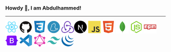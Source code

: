### Howdy 🦍, I am Abdulhammed!

---
<img src="https://github.com/devicons/devicon/blob/master/icons/react/react-original.svg" alt="gitLogo" width="40" height="40"/> <img src="https://github.com/devicons/devicon/blob/master/icons/github/github-original.svg" alt="gitLogo" width="40" height="40"/>
<img src="https://github.com/devicons/devicon/blob/master/icons/css3/css3-original.svg" alt="gitLogo" width="40" height="40"/>
<img src="https://github.com/devicons/devicon/blob/master/icons/yarn/yarn-original.svg" alt="gitLogo" width="40" height="40"/>
<img src="https://github.com/devicons/devicon/blob/master/icons/redux/redux-original.svg" alt="gitLogo" width="40" height="40"/><img src="https://github.com/devicons/devicon/blob/master/icons/nextjs/nextjs-original.svg" alt="gitLogo" width="40" height="40"/> <img src="https://github.com/devicons/devicon/blob/master/icons/javascript/javascript-original.svg" alt="gitLogo" width="40" height="40"/> <img src="https://github.com/devicons/devicon/blob/master/icons/html5/html5-original.svg" alt="gitLogo" width="40" height="40"/> <img src="https://github.com/devicons/devicon/blob/master/icons/mongodb/mongodb-original.svg" alt="gitLogo" width="40" height="40"/> <img src="https://github.com/devicons/devicon/blob/master/icons/nodejs/nodejs-original.svg" alt="gitLogo" width="40" height="40"/> <img src="https://github.com/devicons/devicon/blob/master/icons/npm/npm-original-wordmark.svg" alt="gitLogo" width="40" height="40"/> <img src="https://github.com/devicons/devicon/blob/master/icons/bootstrap/bootstrap-original.svg" alt="gitLogo" width="40" height="40"/> <img src="https://github.com/devicons/devicon/blob/master/icons/vscode/vscode-original.svg" alt="gitLogo" width="40" height="40"/> <img src="https://github.com/devicons/devicon/blob/master/icons/graphql/graphql-plain.svg" alt="gitLogo" width="40" height="40"/> <img src="https://github.com/devicons/devicon/blob/master/icons/tailwindcss/tailwindcss-plain.svg" alt="gitLogo" width="40" height="40"/> <img src="https://github.com/devicons/devicon/blob/master/icons/jquery/jquery-original.svg" alt="gitLogo" width="40" height="40"/>

<!--
**abdulhammed24/abdulhammed24** is a ✨ _special_ ✨ repository because its `README.md` (this file) appears on your GitHub profile.

Here are some ideas to get you started:

- 🔭 I’m currently working on ...
- 🌱 I’m currently learning ...
- 👯 I’m looking to collaborate on ...
- 🤔 I’m looking for help with ...
- 💬 Ask me about ...
- 📫 How to reach me: ...
- 😄 Pronouns: ...
- ⚡ Fun fact: ...
-->
